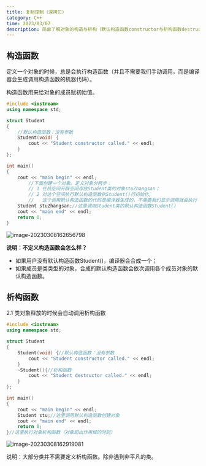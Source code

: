 ```yaml
---
title: 复制控制（深拷贝）
category: C++
time: 2023/03/07
description: 简单了解对象的构造与析构（默认构造函数constructor与析构函数destructor ）
---
```


## 构造函数

定义一个对象的时候，总是会执行构造函数（并且不需要我们手动调用，而是编译器会生成调用构造函数的机器代码）。

构造函数用来给对象的成员赋初始值。

```cpp
#include <iostream>
using namespace std;

struct Student
{
    //默认构造函数：没有参数
    Student(void) {
        cout << "Student constructor called." << endl;
    }
};

int main()
{
	cout << "main begin" << endl;
        //下面创建一个对象。定义对象分两步：
        // 1 在栈空间开辟空间存放Student类的对象stuZhangsan；
        // 2 对这个空间执行默认构造函数执Student()行初始化,
        //   这个调用默认构造函数的代码是编译器生成的，不需要我们显示调用就会执行
	Student stuZhangsan;//这里调用Student类的默认构造函数Student()
	cout << "main end" << endl;
	return 0;
}
```

![image-20230308162656798](https://cdn.jsdelivr.net/gh/gdlearncoding/blogImage@main/202303081627868.png)

**说明：不定义构造函数会怎么样？**

- 如果用户没有默认构造函数Student()，编译器会合成一个；
- 如果成员是类类型的对象，合成的默认构造函数会依次调用各个成员对象的默认构造函数。

##  析构函数

2.1 类对象释放的时候会自动调用析构函数

```cpp
#include <iostream>
using namespace std;

struct Student
{
	Student(void) {//默认构造函数：没有参数
		cout << "Student constructor called." << endl;
	}
	~Student(){//析构函数
		cout << "Student destructor called." << endl;
	}
};

int main()
{
	cout << "main begin" << endl;
	Student stu;//这里调用默认构造函数创建对象
	cout << "main end" << endl;
	return 0;
}//这里执行对象析构函数（对象超出作用域的时刻）
```

![image-20230308162919081](https://cdn.jsdelivr.net/gh/gdlearncoding/blogImage@main/202303081629102.png)

说明：大部分类并不需要定义析构函数。除非遇到非平凡的类。